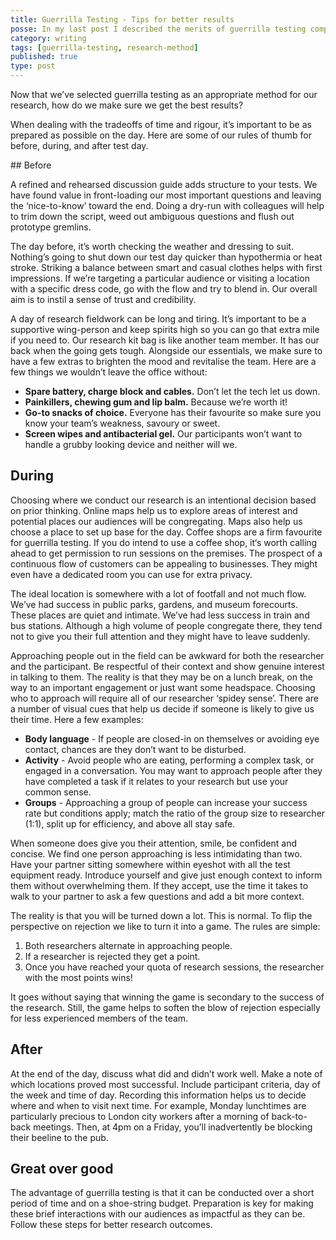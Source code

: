 ```yaml
---
title: Guerrilla Testing - Tips for better results
posse: In my last post I described the merits of guerrilla testing compared with other research methods. In this follow up post I share some tips for getting better results.
category: writing
tags: [guerrilla-testing, research-method]
published: true
type: post
---
```


Now that we’ve selected guerrilla testing as an appropriate method for our research, how do we make sure we get the best results?

When dealing with the tradeoffs of time and rigour, it’s important to be as prepared as possible on the day. Here are some of our rules of thumb for before, during, and after test day.

## Before

A refined and rehearsed discussion guide adds structure to your tests. We have found value in front-loading our most important questions and leaving the ‘nice-to-know’ toward the end. Doing a dry-run with colleagues will help to trim down the script, weed out ambiguous questions and flush out prototype gremlins.

The day before, it’s worth checking the weather and dressing to suit. Nothing’s going to shut down our test day quicker than hypothermia or heat stroke. Striking a balance between smart and casual clothes helps with first impressions. If we’re targeting a particular audience or visiting a location with a specific dress code, go with the flow and try to blend in. Our overall aim is to instil a sense of trust and credibility.

A day of research fieldwork can be long and tiring. It’s important to be a supportive wing-person and keep spirits high so you can go that extra mile if you need to. Our research kit bag is like another team member. It has our back when the going gets tough. Alongside our essentials, we make sure to have a few extras to brighten the mood and revitalise the team. Here are a few things we wouldn’t leave the office without:

* **Spare battery, charge block and cables.** Don’t let the tech let us down.
* **Painkillers, chewing gum and lip balm.** Because we’re worth it!
* **Go-to snacks of choice.** Everyone has their favourite so make sure you know your team’s weakness, savoury or sweet.
* **Screen wipes and antibacterial gel.** Our participants won’t want to handle a grubby looking device and neither will we.

## During

Choosing where we conduct our research is an intentional decision based on prior thinking. Online maps help us to explore areas of interest and potential places our audiences will be congregating. Maps also help us choose a place to set up base for the day. Coffee shops are a firm favourite for guerrilla testing. If you do intend to use a coffee shop, it‘s worth calling ahead to get permission to run sessions on the premises. The prospect of a continuous flow of customers can be appealing to businesses. They might even have a dedicated room you can use for extra privacy.

The ideal location is somewhere with a lot of footfall and not much flow. We’ve had success in public parks, gardens, and museum forecourts. These places are quiet and intimate. We’ve had less success in train and bus stations. Although a high volume of people congregate there, they tend not to give you their full attention and they might have to leave suddenly.

Approaching people out in the field can be awkward for both the researcher and the participant. Be respectful of their context and show genuine interest in talking to them. The reality is that they may be on a lunch break, on the way to an important engagement or just want some headspace. Choosing who to approach will require all of our researcher ‘spidey sense’. There are a number of visual cues that help us decide if someone is likely to give us their time. Here a few examples:

* **Body language** - If people are closed-in on themselves or avoiding eye contact, chances are they don’t want to be disturbed.
* **Activity** - Avoid people who are eating, performing a complex task, or engaged in a conversation. You may want to approach people after they have completed a task if it relates to your research but use your common sense.
* **Groups** - Approaching a group of people can increase your success rate but conditions apply; match the ratio of the group size to researcher (1:1), split up for efficiency, and above all stay safe.

When someone does give you their attention, smile, be confident and concise. We find one person approaching is less intimidating than two. Have your partner sitting somewhere within eyeshot with all the test equipment ready. Introduce yourself and give just enough context to inform them without overwhelming them. If they accept, use the time it takes to walk to your partner to ask a few questions and add a bit more context.

The reality is that you will be turned down a lot. This is normal. To flip the perspective on rejection we like to turn it into a game. The rules are simple:

1. Both researchers alternate in approaching people.
2. If a researcher is rejected they get a point.
3. Once you have reached your quota of research sessions, the researcher with the most points wins!

It goes without saying that winning the game is secondary to the success of the research. Still, the game helps to soften the blow of rejection especially for less experienced members of the team.

## After

At the end of the day, discuss what did and didn’t work well. Make a note of which locations proved most successful. Include participant criteria, day of the week and time of day. Recording this information helps us to decide where and when to visit next time. For example, Monday lunchtimes are particularly precious to London city workers after a morning of back-to-back meetings. Then, at 4pm on a Friday, you’ll inadvertently be blocking their beeline to the pub.

## Great over good

The advantage of guerrilla testing is that it can be conducted over a short period of time and on a shoe-string budget. Preparation is key for making these brief interactions with our audiences as impactful as they can be. Follow these steps for better research outcomes.
